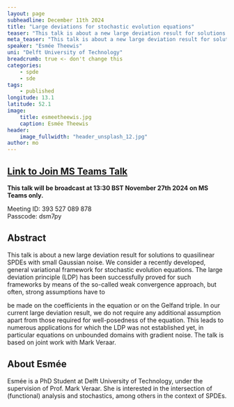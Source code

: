 ```yaml
---
layout: page
subheadline: December 11th 2024
title: "Large deviations for stochastic evolution equations"
teaser: "This talk is about a new large deviation result for solutions to quasilinear SPDEs with small Gaussian noise."
meta_teaser: "This talk is about a new large deviation result for solutions to quasilinear SPDEs with small Gaussian noise."
speaker: "Esmée Theewis"
uni: "Delft University of Technology"
breadcrumb: true <- don't change this
categories:
    - spde
    - sde
tags:
    - published
longitude: 13.1
latitude: 52.1
image:
    title: esmeetheewis.jpg
    caption: Esmée Theewis
header:
    image_fullwidth: "header_unsplash_12.jpg"
author: mo
---
```


## [Link to Join MS Teams Talk](https://teams.microsoft.com/l/meetup-join/19%3ameeting_N2Q2NGY2NDEtYWVmNS00NzE3LWI0ZWMtMWFiZmE3NGM2MTc3%40thread.v2/0?context=%7b%22Tid%22%3a%22377e3d22-4ea1-422d-b0ad-8fcc89406b9e%22%2c%22Oid%22%3a%2243af9e94-a882-4d59-8a92-d00c8899065e%22%7d)

**This talk will be broadcast at 13:30 BST November 27th 2024 on MS Teams only.**

Meeting ID: 393 527 089 878 \
Passcode: dsm7py

## Abstract

This talk is about a new large deviation result for solutions to quasilinear SPDEs with small Gaussian noise. We consider a recently developed, general variational framework for stochastic evolution equations. The large deviation principle (LDP) has been successfully proved for such frameworks by means of the so-called weak convergence approach, but often, strong assumptions have to

be made on the coefficients in the equation or on the Gelfand triple. In our current large deviation result, we do not require any additional assumption apart from those required for well-posedness of the equation. This leads to numerous applications for which the LDP was not established yet, in particular equations on unbounded domains with gradient noise. The talk is based on joint work with Mark Veraar.

## About Esmée

Esmée is a PhD Student at Delft University of Technology, under the supervision of Prof. Mark Veraar. She is interested in the intersection of (functional) analysis and stochastics, among others in the context of SPDEs.
